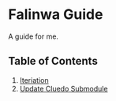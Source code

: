 # Falinwa Guide

A guide for me.

## Table of Contents
1. [Iteriation](./iteration/README.md)
2. [Update Cluedo Submodule](update-cluedo-submodule/README.md)
